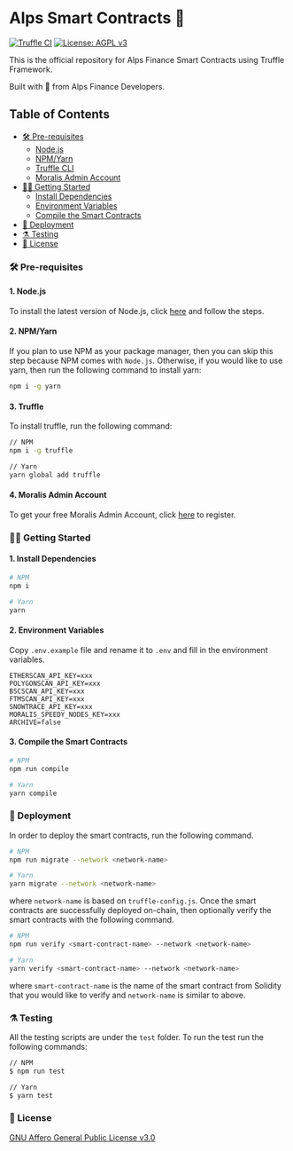 # Alps Smart Contracts 💚

[![Truffle CI](https://github.com/AlpsFinance/alpsfinance-smart-contracts/actions/workflows/node.js.yml/badge.svg)](https://github.com/AlpsFinance/alpsfinance-smart-contracts/actions/workflows/node.js.yml)
[![License: AGPL v3](https://img.shields.io/badge/License-AGPL_v3-blue.svg)](https://www.gnu.org/licenses/agpl-3.0)

This is the official repository for Alps Finance Smart Contracts using Truffle Framework.

Built with 💚 from Alps Finance Developers.

## Table of Contents
- [🛠️ Pre-requisites](#%EF%B8%8F-pre-requisites)
  - [Node.js](#1-nodejs)
  - [NPM/Yarn](#2-npmyarn)
  - [Truffle CLI](#3-truffle)
  - [Moralis Admin Account](#4-moralis-admin-account)
- [👨‍💻 Getting Started](#-getting-started)
  - [Install Dependencies](#1-install-dependencies)
  - [Environment Variables](#2-environment-variables)
  - [Compile the Smart Contracts](#3-compile-the-smart-contracts)
- [🚀 Deployment](#-deployment)
- [⚗️ Testing](#%EF%B8%8F-testing)
- [📜 License](#-license)

### 🛠️ Pre-requisites

#### 1. Node.js

To install the latest version of Node.js, click [here](https://nodejs.org/en/) and follow the steps.

#### 2. NPM/Yarn

If you plan to use NPM as your package manager, then you can skip this step because NPM comes with `Node.js`. Otherwise, if you would like to use yarn, then run the following command to install yarn:

```bash
npm i -g yarn
```

#### 3. Truffle

To install truffle, run the following command:

```bash
// NPM
npm i -g truffle

// Yarn
yarn global add truffle
```

#### 4. Moralis Admin Account

To get your free Moralis Admin Account, click [here](https://admin.moralis.io/register) to register.

### 👨‍💻 Getting Started

#### 1. Install Dependencies

```sh
# NPM
npm i

# Yarn
yarn
```

#### 2. Environment Variables

Copy `.env.example` file and rename it to `.env` and fill in the environment variables.

```
ETHERSCAN_API_KEY=xxx
POLYGONSCAN_API_KEY=xxx
BSCSCAN_API_KEY=xxx
FTMSCAN_API_KEY=xxx
SNOWTRACE_API_KEY=xxx
MORALIS_SPEEDY_NODES_KEY=xxx
ARCHIVE=false
```

#### 3. Compile the Smart Contracts

```sh
# NPM
npm run compile

# Yarn
yarn compile
```

### 🚀 Deployment

In order to deploy the smart contracts, run the following command.

```sh
# NPM
npm run migrate --network <network-name>

# Yarn
yarn migrate --network <network-name>
```

where `network-name` is based on `truffle-config.js`. Once the smart contracts are successfully deployed on-chain, then optionally verify the smart contracts with the following command.

```sh
# NPM
npm run verify <smart-contract-name> --network <network-name>

# Yarn
yarn verify <smart-contract-name> --network <network-name>
```

where `smart-contract-name` is the name of the smart contract from Solidity that you would like to verify and `network-name` is similar to above.
### ⚗️ Testing

All the testing scripts are under the `test` folder. To run the test run the following commands:

```bash
// NPM
$ npm run test

// Yarn
$ yarn test
```

### 📜 License
[GNU Affero General Public License v3.0](https://github.com/AlpsFinance/alpsfinance-smart-contracts/blob/main/LICENSE)

